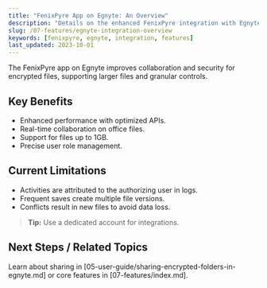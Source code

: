 ```yaml
---
title: "FenixPyre App on Egnyte: An Overview"
description: "Details on the enhanced FenixPyre integration with Egnyte for better performance and security."
slug: /07-features/egnyte-integration-overview
keywords: [fenixpyre, egnyte, integration, features]
last_updated: 2023-10-01
---
```


The FenixPyre app on Egnyte improves collaboration and security for encrypted files, supporting larger files and granular controls.

## Key Benefits
- Enhanced performance with optimized APIs.
- Real-time collaboration on office files.
- Support for files up to 1GB.
- Precise user role management.

## Current Limitations
- Activities are attributed to the authorizing user in logs.
- Frequent saves create multiple file versions.
- Conflicts result in new files to avoid data loss.

> **Tip:** Use a dedicated account for integrations.

## Next Steps / Related Topics
Learn about sharing in [05-user-guide/sharing-encrypted-folders-in-egnyte.md] or core features in [07-features/index.md].